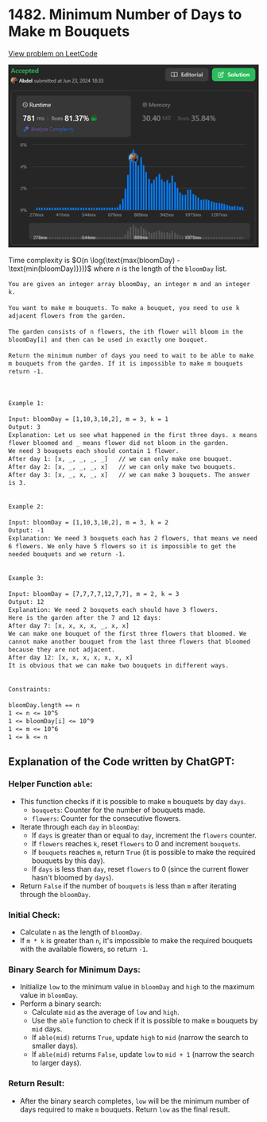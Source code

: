 # 1482. Minimum Number of Days to Make m Bouquets

[View problem on LeetCode](https://leetcode.com/problems/minimum-number-of-days-to-make-m-bouquets/)

![Submission](image.png)

Time complexity is $O(n \log(\text{max(bloomDay) - \text{min(bloomDay)}}))$ where $n$ is the length of the `bloomDay` list.

```
You are given an integer array bloomDay, an integer m and an integer k.

You want to make m bouquets. To make a bouquet, you need to use k adjacent flowers from the garden.

The garden consists of n flowers, the ith flower will bloom in the bloomDay[i] and then can be used in exactly one bouquet.

Return the minimum number of days you need to wait to be able to make m bouquets from the garden. If it is impossible to make m bouquets return -1.



Example 1:

Input: bloomDay = [1,10,3,10,2], m = 3, k = 1
Output: 3
Explanation: Let us see what happened in the first three days. x means flower bloomed and _ means flower did not bloom in the garden.
We need 3 bouquets each should contain 1 flower.
After day 1: [x, _, _, _, _]   // we can only make one bouquet.
After day 2: [x, _, _, _, x]   // we can only make two bouquets.
After day 3: [x, _, x, _, x]   // we can make 3 bouquets. The answer is 3.


Example 2:

Input: bloomDay = [1,10,3,10,2], m = 3, k = 2
Output: -1
Explanation: We need 3 bouquets each has 2 flowers, that means we need 6 flowers. We only have 5 flowers so it is impossible to get the needed bouquets and we return -1.


Example 3:

Input: bloomDay = [7,7,7,7,12,7,7], m = 2, k = 3
Output: 12
Explanation: We need 2 bouquets each should have 3 flowers.
Here is the garden after the 7 and 12 days:
After day 7: [x, x, x, x, _, x, x]
We can make one bouquet of the first three flowers that bloomed. We cannot make another bouquet from the last three flowers that bloomed because they are not adjacent.
After day 12: [x, x, x, x, x, x, x]
It is obvious that we can make two bouquets in different ways.


Constraints:

bloomDay.length == n
1 <= n <= 10^5
1 <= bloomDay[i] <= 10^9
1 <= m <= 10^6
1 <= k <= n
```

## Explanation of the Code written by ChatGPT:

### Helper Function `able`:

- This function checks if it is possible to make `m` bouquets by day `days`.
  - `bouquets`: Counter for the number of bouquets made.
  - `flowers`: Counter for the consecutive flowers.
- Iterate through each `day` in `bloomDay`:
  - If `days` is greater than or equal to `day`, increment the `flowers` counter.
  - If `flowers` reaches `k`, reset `flowers` to 0 and increment `bouquets`.
  - If `bouquets` reaches `m`, return `True` (it is possible to make the required bouquets by this day).
  - If `days` is less than `day`, reset `flowers` to 0 (since the current flower hasn't bloomed by `days`).
- Return `False` if the number of `bouquets` is less than `m` after iterating through the `bloomDay`.

### Initial Check:

- Calculate `n` as the length of `bloomDay`.
- If `m * k` is greater than `n`, it's impossible to make the required bouquets with the available flowers, so return `-1`.

### Binary Search for Minimum Days:

- Initialize `low` to the minimum value in `bloomDay` and `high` to the maximum value in `bloomDay`.
- Perform a binary search:
  - Calculate `mid` as the average of `low` and `high`.
  - Use the `able` function to check if it is possible to make `m` bouquets by `mid` days.
  - If `able(mid)` returns `True`, update `high` to `mid` (narrow the search to smaller days).
  - If `able(mid)` returns `False`, update `low` to `mid + 1` (narrow the search to larger days).

### Return Result:

- After the binary search completes, `low` will be the minimum number of days required to make `m` bouquets. Return `low` as the final result.

